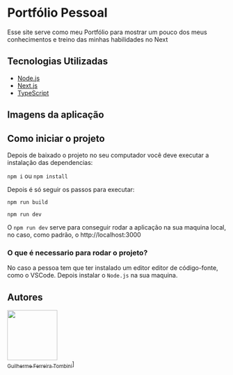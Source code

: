 
# Portfólio Pessoal

Esse site serve como meu Portfólio para mostrar um pouco dos meus conhecimentos e treino das minhas habilidades no Next




## Tecnologias Utilizadas

* [Node.js](https://nodejs.org/pt-br/docs/)
* [Next.js](https://nextjs.org/docs/getting-started)
* [TypeScript](https://www.typescriptlang.org/docs/)


## Imagens da aplicação
## Como iniciar o projeto

Depois de baixado o projeto no seu computador você deve executar a instalação das dependencias:

`npm i` ou `npm install`

Depois é só seguir os passos para executar:

`npm run build`

`npm run dev`

O `npm run dev` serve para conseguir rodar a aplicação na sua maquina local, no caso, como padrão, o http://localhost:3000

### O que é necessario para rodar o projeto?

No caso a pessoa tem que ter instalado um editor editor de código-fonte, como o VSCode.
Depois instalar o `Node.js` na sua maquina.

## Autores

[<img src="" width=115><br><sub>Guilherme Ferreira Tombini</sub>](https://github.com/Guilherme-Ferreira-Tombini)]
